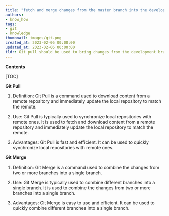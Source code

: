 ```yaml
---
title: "fetch and merge changes from the master branch into the development branch using either 'git pull' or 'git merge'"
authors:
- know_how
tags:
- git
- knowledge
thumbnail: images/git.png
created_at: 2023-02-06 00:00:00
updated_at: 2023-02-06 00:00:00
tldr: Git pull should be used to bring changes from the development branch into the master branch, while git merge should be used to combine the changes from the master branch into the development branch.
---
```


**Contents**

[TOC]

**Git Pull**

1. Definition: 
Git Pull is a command used to download content from a remote repository and immediately update the local repository to match the remote.

2. Use:
Git Pull is typically used to synchronize local repositories with remote ones. It is used to fetch and download content from a remote repository and immediately update the local repository to match the remote.

3. Advantages:
Git Pull is fast and efficient. It can be used to quickly synchronize local repositories with remote ones.

**Git Merge**

1. Definition: 
Git Merge is a command used to combine the changes from two or more branches into a single branch.

2. Use:
Git Merge is typically used to combine different branches into a single branch. It is used to combine the changes from two or more branches into a single branch.

3. Advantages:
Git Merge is easy to use and efficient. It can be used to quickly combine different branches into a single branch.
